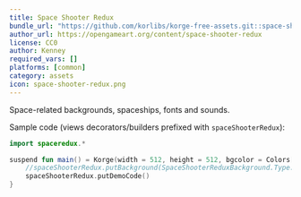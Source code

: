 ```yaml
---
title: Space Shooter Redux
bundle_url: "https://github.com/korlibs/korge-free-assets.git::space-shooter-redux::313209df340578f036b81376ade911fb40d4cea4##7abbaa83a7de1da2d38aee9fce8eccc3ecd78fd09e1131b162575fbd477823e7"
author_url: https://opengameart.org/content/space-shooter-redux
license: CC0
author: Kenney
required_vars: []
platforms: [common]
category: assets
icon: space-shooter-redux.png
---
```


Space-related backgrounds, spaceships, fonts and sounds.

Sample code (views decorators/builders prefixed with `spaceShooterRedux`):

```kotlin
import spaceredux.*

suspend fun main() = Korge(width = 512, height = 512, bgcolor = Colors["#2b2b2b"]) {
    //spaceShooterRedux.putBackground(SpaceShooterReduxBackground.Type.BLUE, speedX = 2.0, speedY = 1.0)
    spaceShooterRedux.putDemoCode()
}
```
